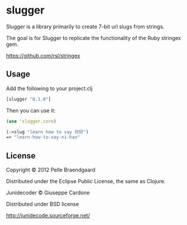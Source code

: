 # slugger

Slugger is a library primarily to create 7-bit url slugs from strings.

The goal is for Slugger to replicate the functionality of the Ruby stringex gem.

https://github.com/rsl/stringex

## Usage

Add the following to your project.clj

```clojure
[slugger "0.1.0"]
```

Then you can use it:

```clojure
(use 'slugger.core)

(->slug "learn how to say 你好") 
=> "learn-how-to-say-ni-hao"
```

## License

Copyright © 2012 Pelle Braendgaard

Distributed under the Eclipse Public License, the same as Clojure.

Junidecoder © Giuseppe Cardone

Distributed under BSD license

http://junidecode.sourceforge.net/